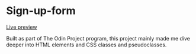 # Sign-up-form

[Live preview](https://firecattos.github.io/Sign-up-form/)

Built as part of The Odin Project program, this project mainly made me dive deeper into HTML elements and CSS classes and pseudoclasses.